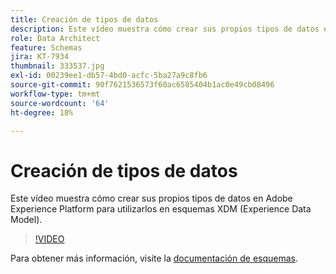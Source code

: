 ```yaml
---
title: Creación de tipos de datos
description: Este vídeo muestra cómo crear sus propios tipos de datos en Adobe Experience Platform para utilizarlos en esquemas XDM (Experience Data Model).
role: Data Architect
feature: Schemas
jira: KT-7934
thumbnail: 333537.jpg
exl-id: 00239ee1-db57-4bd0-acfc-5ba27a9c8fb6
source-git-commit: 90f7621536573f60ac6585404b1ac0e49cb08496
workflow-type: tm+mt
source-wordcount: '64'
ht-degree: 18%

---
```


# Creación de tipos de datos

Este vídeo muestra cómo crear sus propios tipos de datos en Adobe Experience Platform para utilizarlos en esquemas XDM (Experience Data Model).

>[!VIDEO](https://video.tv.adobe.com/v/333537?quality=12&learn=on)

Para obtener más información, visite la [documentación de esquemas](https://experienceleague.adobe.com/docs/experience-platform/xdm/home.html?lang=es).
